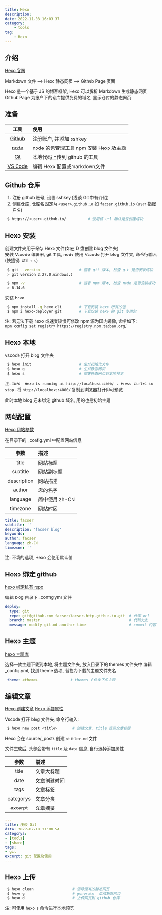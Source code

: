 ```yaml
---
title: Hexo 
description: 
date: 2022-11-08 16:03:37
category:
    - tools
tag:
    - Hexo
---
```


## 介绍

[Hexo 官网](https://hexo.io/zh-cn/)

Markdown 文件 --> Hexo 静态网页 --> Github Page 页面

Hexo 是一个基于 JS 的博客框架, Hexo 可以解析 Markdown 生成静态网页
Github Page 为账户下的仓库提供免费的域名, 显示仓库的静态网页  

## 准备

|工具|使用|
|:-:|:-|
|[Github](https://github.com/)|注册账户, 并添加 sshkey|
|[node](http://nodejs.cn/)|node 的包管理工具 npm 安装 Hexo 及主题|
|[Git](https://git-scm.com/)|本地代码上传到 github 的工具|
|[VS Code](https://code.visualstudio.com/)|编辑 Hexo 配置或markdown文件|

## Github 仓库

1. 注册 github 账号, 设置 sshkey (浅谈 Git 中有介绍)
2. 创建仓库, 仓库名固定为 `<user>.github.io` 如 `facser.github.io` (user 指账户名)

```bash
 $ https://<user>.github.io/          # 使用该 url 确认是否创建成功
```

## Hexo 安装

创建文件夹用于保存 Hexo 文件(如在 D 盘创建 blog 文件夹)  
安装 Vscode 编辑器, git 工具, node
使用 Vscode 打开 blog 文件夹, 命令行输入(快捷键: ctrl + ~)

```bash
 $ git --version                  # 查看 git 版本, 检查 git 是否安装成功
 > git version 2.27.0.windows.1

 $ npm -v                         # 查看 npm 版本, 检查 node 是否安装成功
 > 6.14.6
```

安装 hexo

```bash
 $ npm install -g hexo-cli        # 下载安装 hexo 所有的包
 $ npm i hexo-deployer-git        # 下载安装 hexo 的 git 专用包 
```

注: 若无法下载 hexo 或速度较慢可修改 npm 源为国内镜像, 命令如下:  
`npm config set registry https://registry.npm.taobao.org/`

## Hexo 本地

vscode 打开 blog 文件夹

```bash
 $ hexo init                      # 生成初始化文件
 $ hexo g                         # 生成静态网页
 $ hexo s                         # 部署静态网页到本地预览
```
注: `INFO  Hexo is running at http://localhost:4000/ . Press Ctrl+C to stop.`
将 `http://localhost:4000/` 复制到浏览器打开即可预览

此时本地 blog 还未绑定 github 域名, 用的也是初始主题

## 网站配置

[Hexo 网站参数](https://hexo.io/zh-cn/docs/configuration)

在目录下的 _config.yml 中配置网站信息

|参数|描述|
|:-:|:-|
|title|网站标题|
|subtitle|网站副标题|
|description|网站描述|
|author|您的名字|
|language|简中使用 zh-CN|
|timezone|网站时区|

```yaml
title: facser
subtitle: ''
description: 'facser blog'
keywords:
author: facser
language: zh-CN
timezone: ''
```

注: 不填的选项, Hexo 会使用默认值

## Hexo 绑定 github

[hexo 绑定私有 repo](https://hexo.io/zh-cn/docs/github-pages)

编辑 blog 目录下 _config.yml 文件

```yaml
deploy:
  type: git
  repo: git@github.com:facser/facser.http-github.io.git  # 仓库 url
  branch: master                                         # 代码分支
  message: modify git.md another time                    # commit 内容
```

## Hexo 主题

[hexo 主题库](https://hexo.io/themes/)

选择一款主题下载到本地, 将主题文件夹, 放入目录下的 themes 文件夹中
编辑 _config.yml, 找到 theme 选项, 替换为下载的主题文件夹名

```yaml
 theme: <theme>               # themes 文件夹下的主题
```

## 编辑文章

[Hexo 创建文章](https://hexo.io/zh-cn/docs/writing)
[Hexo 添加属性](https://hexo.io/zh-cn/docs/front-matter)

Vscode 打开 blog 文件夹, 命令行输入:

```bash
 $ hexo new post <title>       # 创建文章, title 表示文章标题
```

Hexo 会在 source/_posts 创建 `<title>.md` 文件

文件生成后, 头部会带有 `title` 及 `data` 信息, 自行选择添加属性

|参数|描述|
|:-:|:-|
|title|文章大标题|
|date|文章创建时间|
|tags|文章标签|
|categorys|文章分类|
|excerpt|文章摘要|

```yaml
---
title: 浅谈 Git 
date: 2022-07-10 21:08:54
categorys:
- [tools]
- [share]
tags:
- git
excerpt: git 配置及使用
---
```

## Hexo 上传

```bash
 $ hexo clean                  # 清除原有的静态网页
 $ hexo g                      # generate  生成静态网页
 $ hexo d                      # 上传网页到 github 仓库
```

注: 可使用 `hexo s` 命令进行本地预览

